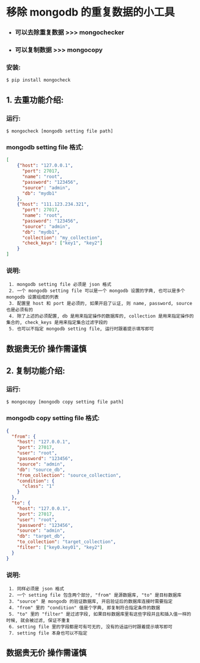 移除 mongodb 的重复数据的小工具
====

 - ### 可以去除重复数据 >>> mongochecker
 - ### 可以复制数据 >>> mongocopy

### 安装: 

```shell script
$ pip install mongocheck
```

## 1. 去重功能介绍:

### 运行:  

```shell script
$ mongocheck [mongodb setting file path]
```

### mongodb setting file 格式:

```json
[
    {"host": "127.0.0.1",
      "port": 27017,
      "name": "root",
      "password": "123456",
      "source": "admin",
      "db": "mydb1"
    },
    {"host": "111.123.234.321",
      "port": 27017,
      "name": "root",
      "password": "123456",
      "source": "admin",
      "db": "mydb1",
      "collection": "my_collection",
      "check_keys": ["key1", "key2"]
    }
]
```

### 说明:

```
 1. mongodb setting file 必须是 json 格式
 2. 一个 mongodb setting file 可以是一个 mongodb 设置的字典, 也可以是多个mongodb 设置组成的列表
 3. 配置里 host 和 port 是必须的, 如果开启了认证, 则 name, password, source 也是必须有的
 4. 除了上述的必须配置, db 是用来指定操作的数据库的, collection 是用来指定操作的集合的, check_keys 是用来指定集合过滤字段的
 5. 也可以不指定 mongodb setting file, 运行时跟着提示填写即可
```

## 数据贵无价 操作需谨慎


## 2. 复制功能介绍:


### 运行:  

```shell script
$ mongocopy [mongodb copy setting file path]
```

### mongodb copy setting file 格式:

```json
{
  "from": {
    "host": "127.0.0.1",
    "port": 27017,
    "user": "root",
    "password": "123456",
    "source": "admin",
    "db": "source_db",
    "from_collection": "source_collection",
    "condition": {
      "class": "1"
    }
  },
  "to": {
    "host": "127.0.0.1",
    "port": 27017,
    "user": "root",
    "password": "123456",
    "source": "admin",
    "db": "target_db",
    "to_collection": "target_collection",
    "filter": ["key0.key01", "key2"]
  }
}
```

### 说明:

```
 1. 同样必须是 json 格式
 2. 一个 setting file 包含两个部分, "from" 是源数据库, "to" 是目标数据库
 3. "source" 是 mongodb 的验证数据库, 开启验证后的数据库连接时需要指定
 4. "from" 里的 "condition" 值是个字典, 即复制符合指定条件的数据
 5. "to" 里的 "filter" 是过滤字段, 如果目标数据库里有这些字段并且和插入值一样的时候, 就会被过滤, 保证不重复
 6. setting file 里的字段都是可有可无的, 没有的话运行时跟着提示填写即可
 7. setting file 本身也可以不指定
```

## 数据贵无价 操作需谨慎

